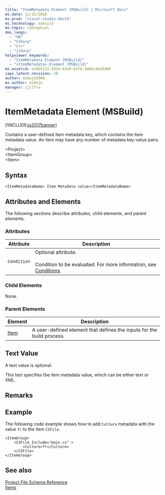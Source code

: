 ```yaml
---
title: "ItemMetadata Element (MSBuild) | Microsoft Docs"
ms.date: 11/15/2016
ms.prod: "visual-studio-dev14"
ms.technology: msbuild
ms.topic: conceptual
dev_langs: 
  - "VB"
  - "CSharp"
  - "C++"
  - "jsharp"
helpviewer_keywords: 
  - "ItemMetadata Element [MSBuild]"
  - "<ItemMetadata> Element [MSBuild]"
ms.assetid: e3db5122-202d-43a9-b2f4-3e0ec4ed3d08
caps.latest.revision: 20
author: mikejo5000
ms.author: mikejo
manager: jillfra
---
```

# ItemMetadata Element (MSBuild)
[!INCLUDE[vs2017banner](../includes/vs2017banner.md)]

Contains a user-defined item metadata key, which contains the item metadata value. An item may have any number of metadata key-value pairs.  
  
 \<Project>  
 \<ItemGroup>  
 \<Item>  
  
## Syntax  
  
```  
<ItemMetadataName> Item Metadata value</ItemMetadataName>  
```  
  
## Attributes and Elements  
 The following sections describe attributes, child elements, and parent elements.  
  
### Attributes  
  
|Attribute|Description|  
|---------------|-----------------|  
|`Condition`|Optional attribute.<br /><br /> Condition to be evaluated. For more information, see [Conditions](../msbuild/msbuild-conditions.md).|  
  
### Child Elements  
 None.  
  
### Parent Elements  
  
|Element|Description|  
|-------------|-----------------|  
|[Item](../msbuild/item-element-msbuild.md)|A user-defined element that defines the inputs for the build process.|  
  
## Text Value  
 A text value is optional.  
  
 This text specifies the item metadata value, which can be either text or XML.  
  
## Remarks  
  
## Example  
 The following code example shows how to add `Culture` metadata with the value `fr` to the item `CSFile`.  
  
```  
<ItemGroup>  
    <CSFile Include="main.cs" >  
        <Culture>fr</Culture>  
    </CSFile>  
</ItemGroup>  
```  
  
## See also  
 [Project File Schema Reference](../msbuild/msbuild-project-file-schema-reference.md)   
 [Items](../msbuild/msbuild-items.md)
